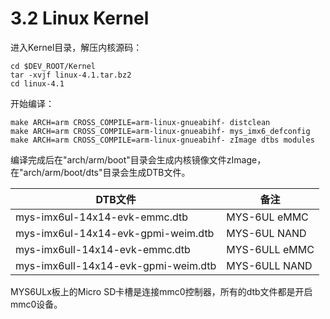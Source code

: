 # 3.2 Linux Kernel

进入Kernel目录，解压内核源码：

    cd $DEV_ROOT/Kernel
    tar -xvjf linux-4.1.tar.bz2
    cd linux-4.1

开始编译：

    make ARCH=arm CROSS_COMPILE=arm-linux-gnueabihf- distclean 
    make ARCH=arm CROSS_COMPILE=arm-linux-gnueabihf- mys_imx6_defconfig
    make ARCH=arm CROSS_COMPILE=arm-linux-gnueabihf- zImage dtbs modules

编译完成后在"arch/arm/boot"目录会生成内核镜像文件zImage，在"arch/arm/boot/dts"目录会生成DTB文件。

DTB文件 | 备注
------- | ----
mys-imx6ul-14x14-evk-emmc.dtb | MYS-6UL eMMC
mys-imx6ul-14x14-evk-gpmi-weim.dtb | MYS-6UL NAND
mys-imx6ull-14x14-evk-emmc.dtb | MYS-6ULL eMMC
mys-imx6ull-14x14-evk-gpmi-weim.dtb | MYS-6ULL NAND

MYS6ULx板上的Micro SD卡槽是连接mmc0控制器，所有的dtb文件都是开启mmc0设备。
